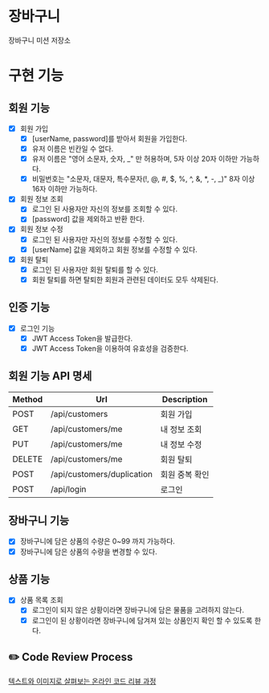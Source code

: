 # 장바구니

장바구니 미션 저장소

# 구현 기능

## 회원 기능

- [X] 회원 가입
    - [X] [userName, password]를 받아서 회원을 가입한다.
    - [X] 유저 이름은 빈칸일 수 없다.
    - [X] 유저 이름은 "영어 소문자, 숫자, _" 만 허용하며, 5자 이상 20자 이하만 가능하다.
    - [X] 비밀번호는 "소문자, 대문자, 특수문자(!, @, #, $, %, ^, &, *, -, _)" 8자 이상 16자 이하만 가능하다.
- [X] 회원 정보 조회
    - [X] 로그인 된 사용자만 자신의 정보를 조회할 수 있다.
    - [X] [password] 값을 제외하고 반환 한다.
- [X] 회원 정보 수정
    - [X] 로그인 된 사용자만 자신의 정보를 수정할 수 있다.
    - [X] [userName] 값을 제외하고 회원 정보를 수정할 수 있다.
- [X] 회원 탈퇴
    - [X] 로그인 된 사용자만 회원 탈퇴를 할 수 있다.
    - [X] 회원 탈퇴를 하면 탈퇴한 회원과 관련된 데이터도 모두 삭제된다.

## 인증 기능

- [X] 로그인 기능
    - [X] JWT Access Token을 발급한다.
    - [X] JWT Access Token을 이용하여 유효성을 검증한다.

## 회원 기능 API 명세

| Method | Url                        | Description |
|--------|----------------------------|-------------|
| POST   | /api/customers             | 회원 가입       |
| GET    | /api/customers/me          | 내 정보 조회     |
| PUT    | /api/customers/me          | 내 정보 수정     |
| DELETE | /api/customers/me          | 회원 탈퇴       |
| POST   | /api/customers/duplication | 회원 중복 확인    |
| POST   | /api/login                 | 로그인         |

## 장바구니 기능

- [X] 장바구니에 담은 상품의 수량은 0~99 까지 가능하다.
- [X] 장바구니에 담은 상품의 수량을 변경할 수 있다.

## 상품 기능

- [X] 상품 목록 조회
    - [X] 로그인이 되지 않은 상황이라면 장바구니에 담은 물품을 고려하지 않는다.
    - [X] 로그인이 된 상황이라면 장바구니에 담겨져 있는 상품인지 확인 할 수 있도록 한다.

## ✏️ Code Review Process

[텍스트와 이미지로 살펴보는 온라인 코드 리뷰 과정](https://github.com/next-step/nextstep-docs/tree/master/codereview)
